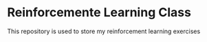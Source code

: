 # Reinforcemente Learning Class
This repository is used to store my reinforcement learning exercises
